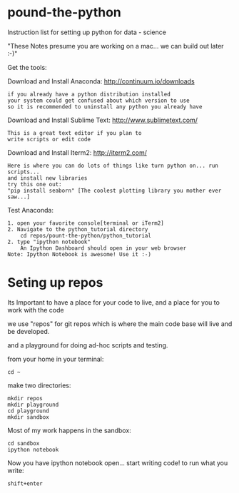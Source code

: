 pound-the-python
================

Instruction list for setting up python for data - science

"These Notes presume you are working on a mac... we can build out later :-)"

Get the tools:


Download and Install Anaconda: http://continuum.io/downloads

	if you already have a python distribution installed
	your system could get confused about which version to use
	so it is recommended to uninstall any python you already have


Download and Install Sublime Text: http://www.sublimetext.com/

	This is a great text editor if you plan to 
	write scripts or edit code


Download and Install Iterm2: http://iterm2.com/

	Here is where you can do lots of things like turn python on... run scripts...
	and install new libraries 
	try this one out:
	"pip install seaborn" [The coolest plotting library you mother ever saw...]

Test Anaconda:

	1. open your favorite console[terminal or iTerm2]
	2. Navigate to the python_tutorial directory
		cd repos/pount-the-python/python_tutorial
	2. type "ipython notebook"
		An Ipython Dashboard should open in your web browser
	Note: Ipython Notebook is awesome! Use it :-)


Seting up repos
===============

Its Important to have a place for your code to live, and a place for you to work with the code

we use "repos" for git repos which is where the main code base will live and be developed.

and a playground for doing ad-hoc scripts and testing.

from your home in your terminal:

	cd ~

make two directories:

	mkdir repos
	mkdir playground
	cd playground
	mkdir sandbox

Most of my work happens in the sandbox:

	cd sandbox
	ipython notebook

Now you have ipython notebook open... start writing code!
to run what you write:

	shift+enter


